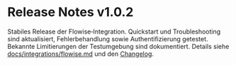 # Release Notes v1.0.2

Stabiles Release der Flowise‑Integration. Quickstart und Troubleshooting sind aktualisiert, Fehlerbehandlung sowie Authentifizierung getestet. Bekannte Limitierungen der Testumgebung sind dokumentiert. Details siehe [docs/integrations/flowise.md](integrations/flowise.md) und den [Changelog](../CHANGELOG.md).
